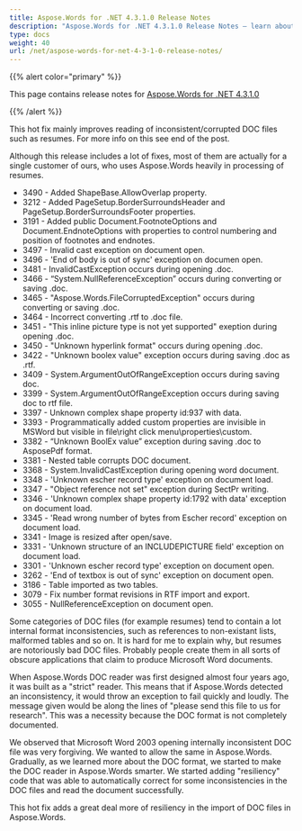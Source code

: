 ```yaml
---
title: Aspose.Words for .NET 4.3.1.0 Release Notes
description: "Aspose.Words for .NET 4.3.1.0 Release Notes – learn about the latest updates and fixes."
type: docs
weight: 40
url: /net/aspose-words-for-net-4-3-1-0-release-notes/
---
```


{{% alert color="primary" %}} 

This page contains release notes for [Aspose.Words for .NET 4.3.1.0](https://downloads.aspose.com/words/net)

{{% /alert %}} 

This hot fix mainly improves reading of inconsistent/corrupted DOC files such as resumes. For more info on this see end of the post.

Although this release includes a lot of fixes, most of them are actually for a single customer of ours, who uses Aspose.Words heavily in processing of resumes.

- 3490 - Added ShapeBase.AllowOverlap property.
- 3212 - Added PageSetup.BorderSurroundsHeader and PageSetup.BorderSurroundsFooter properties.
- 3191 - Added public Document.FootnoteOptions and Document.EndnoteOptions with properties to control numbering and position of footnotes and endnotes.
- 3497 - Invalid cast exception on document open.
- 3496 - 'End of body is out of sync' exception on documen open.
- 3481 - InvalidCastException occurs during opening .doc.
- 3466 - “System.NullReferenceException” occurs during converting or saving .doc.
- 3465 - "Aspose.Words.FileCorruptedException" occurs during converting or saving .doc.
- 3464 - Incorrect converting .rtf to .doc file.
- 3451 - "This inline picture type is not yet supported" exeption during opening .doc.
- 3450 - "Unknown hyperlink format" occurs during opening .doc.
- 3422 - "Unknown boolex value" exception occurs during saving .doc as .rtf.
- 3409 - System.ArgumentOutOfRangeException occurs during saving doc.
- 3399 - System.ArgumentOutOfRangeException occurs during saving doc to rtf file.
- 3397 - Unknown complex shape property id:937 with data.
- 3393 - Programmatically added custom properties are invisible in MSWord but visible in file\right click menu\properties\custom.
- 3382 - “Unknown BoolEx value” exception during saving .doc to AsposePdf format.
- 3381 - Nested table corrupts DOC document.
- 3368 - System.InvalidCastException during opening word document.
- 3348 - 'Unknown escher record type' exception on document load.
- 3347 - "Object reference not set" exception during SectPr writing.
- 3346 - 'Unknown complex shape property id:1792 with data' exception on document load. 
- 3345 - 'Read wrong number of bytes from Escher record' exception on document load.
- 3341 - Image is resized after open/save.
- 3331 - 'Unknown structure of an INCLUDEPICTURE field' exception on document load.
- 3301 - 'Unknown escher record type' exception on document open.
- 3262 - 'End of textbox is out of sync' exception on document open.
- 3186 - Table imported as two tables.
- 3079 - Fix number format revisions in RTF import and export.
- 3055 - NullReferenceException on document open.

Some categories of DOC files (for example resumes) tend to contain a lot internal format inconsistencies, such as references to non-existant lists, malformed tables and so on. It is hard for me to explain why, but resumes are notoriously bad DOC files. Probably people create them in all sorts of obscure applications that claim to produce Microsoft Word documents.

When Aspose.Words DOC reader was first designed almost four years ago, it was built as a "strict" reader. This means that if Aspose.Words detected an inconsistency, it would throw an exception to fail quickly and loudly. The message given would be along the lines of "please send this file to us for research". This was a necessity because the DOC format is not completely documented.

We observed that Microsoft Word 2003 opening internally inconsistent DOC file was very forgiving. We wanted to allow the same in Aspose.Words. Gradually, as we learned more about the DOC format, we started to make the DOC reader in Aspose.Words smarter. We started adding "resiliency" code that was able to automatically correct for some inconsistencies in the DOC files and read the document successfully. 

This hot fix adds a great deal more of resiliency in the import of DOC files in Aspose.Words.


